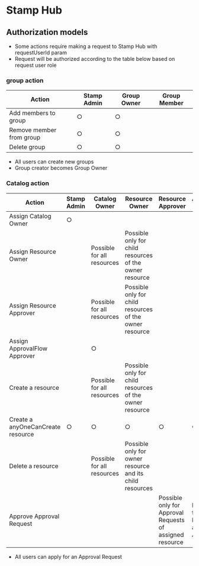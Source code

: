 # Stamp Hub

## Authorization models

- Some actions require making a request to Stamp Hub with requestUserId param
- Request will be authorized according to the table below based on request user role

### group action

| Action                   | Stamp Admin | Group Owner | Group Member |
| ------------------------ | ----------- | ----------- | ------------ |
| Add members to group     | ○           | ○           |              |
| Remove member from group | ○           | ○           |              |
| Delete group             | ○           | ○           |              |

- All users can create new groups
- Group creator becomes Group Owner

### Catalog action

| Action                            | Stamp Admin | Catalog Owner              | Resource Owner                                           | Resource Approver                                        | ApprovalFlow Approver                                        | General user |
| --------------------------------- | ----------- | -------------------------- | -------------------------------------------------------- | -------------------------------------------------------- | ------------------------------------------------------------ | ------------ |
| Assign Catalog Owner              | ○           |                            |                                                          |                                                          |
| Assign Resource Owner             |             | Possible for all resources | Possible only for child resources of the owner resource  |
| Assign Resource Approver          |             | Possible for all resources | Possible only for child resources of the owner resource  |
| Assign ApprovalFlow Approver      |             | ○                          |                                                          |                                                          |
| Create a resource                 |             | Possible for all resources | Possible only for child resources of the owner resource  |
| Create a anyOneCanCreate resource | ○           | ○                          | ○                                                        | ○                                                        | ○                                                            | ○            |
| Delete a resource                 |             | Possible for all resources | Possible only for owner resource and its child resources |                                                          |                                                              |
| Approve Approval Request          |             |                            |                                                          | Possible only for Approval Requests of assigned resource | Possible only for Approval Requests of assigned ApprovalFlow |

- All users can apply for an Approval Request
